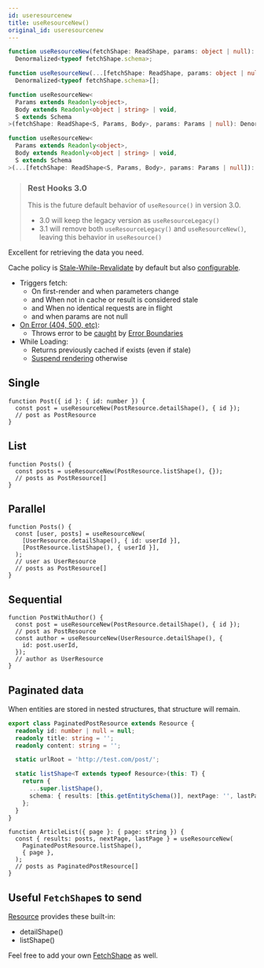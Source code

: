 ```yaml
---
id: useresourcenew
title: useResourceNew()
original_id: useresourcenew
---
```


<!--DOCUSAURUS_CODE_TABS-->
<!--Type-->

```typescript
function useResourceNew(fetchShape: ReadShape, params: object | null):
  Denormalized<typeof fetchShape.schema>;

function useResourceNew(...[fetchShape: ReadShape, params: object | null]):
  Denormalized<typeof fetchShape.schema>[];
```

<!--With Generics-->

```typescript
function useResourceNew<
  Params extends Readonly<object>,
  Body extends Readonly<object | string> | void,
  S extends Schema
>(fetchShape: ReadShape<S, Params, Body>, params: Params | null): Denormalized<S>;

function useResourceNew<
  Params extends Readonly<object>,
  Body extends Readonly<object | string> | void,
  S extends Schema
>(...[fetchShape: ReadShape<S, Params, Body>, params: Params | null]): Denormalized<S>[];
```

<!--END_DOCUSAURUS_CODE_TABS-->

> ### Rest Hooks 3.0
>
> This is the future default behavior of `useResource()` in version 3.0.
>
> - 3.0 will keep the legacy version as `useResourceLegacy()`
> - 3.1 will remove both `useResourceLegacy()` and `useResourceNew()`, leaving this behavior in `useResource()`

Excellent for retrieving the data you need.

Cache policy is [Stale-While-Revalidate](https://tools.ietf.org/html/rfc5861) by default but also [configurable](https://resthooks.io/docs/guides/resource-lifetime).

- Triggers fetch:
  - On first-render and when parameters change
  - and When not in cache or result is considered stale
  - and When no identical requests are in flight
  - and when params are not null
- [On Error (404, 500, etc)](https://www.restapitutorial.com/httpstatuscodes.html):
  - Throws error to be [caught](../guides/network-errors.md) by [Error Boundaries](https://reactjs.org/docs/error-boundaries.html)
- While Loading:
  - Returns previously cached if exists (even if stale)
  - [Suspend rendering](../guides/loading-state.md) otherwise

## Single

```tsx
function Post({ id }: { id: number }) {
  const post = useResourceNew(PostResource.detailShape(), { id });
  // post as PostResource
}
```

## List

```tsx
function Posts() {
  const posts = useResourceNew(PostResource.listShape(), {});
  // posts as PostResource[]
}
```

## Parallel

```tsx
function Posts() {
  const [user, posts] = useResourceNew(
    [UserResource.detailShape(), { id: userId }],
    [PostResource.listShape(), { userId }],
  );
  // user as UserResource
  // posts as PostResource[]
}
```

## Sequential

```tsx
function PostWithAuthor() {
  const post = useResourceNew(PostResource.detailShape(), { id });
  // post as PostResource
  const author = useResourceNew(UserResource.detailShape(), {
    id: post.userId,
  });
  // author as UserResource
}
```

## Paginated data

When entities are stored in nested structures, that structure will remain.

```typescript
export class PaginatedPostResource extends Resource {
  readonly id: number | null = null;
  readonly title: string = '';
  readonly content: string = '';

  static urlRoot = 'http://test.com/post/';

  static listShape<T extends typeof Resource>(this: T) {
    return {
      ...super.listShape(),
      schema: { results: [this.getEntitySchema()], nextPage: '', lastPage: '' },
    };
  }
}
```

```tsx
function ArticleList({ page }: { page: string }) {
  const { results: posts, nextPage, lastPage } = useResourceNew(
    PaginatedPostResource.listShape(),
    { page },
  );
  // posts as PaginatedPostResource[]
}
```

## Useful `FetchShape`s to send

[Resource](./Resource.md#provided-and-overridable-methods) provides these built-in:

- detailShape()
- listShape()

Feel free to add your own [FetchShape](./FetchShape.md) as well.
